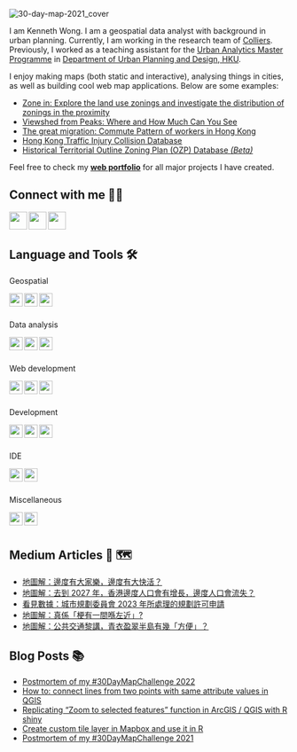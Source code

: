 ![30-day-map-2021_cover](https://user-images.githubusercontent.com/29334677/162561970-cee129eb-7d3e-4b2f-8679-a27baba838fa.jpg)

I am Kenneth Wong. I am a geospatial data analyst with background in urban planning. Currently, I am working in the research team of [Colliers](https://www.colliers.com/en-hk). Previously, I worked as a teaching assistant for the [Urban Analytics Master Programme](https://www.arch.hku.hk/programmes/upad/master-of-science-in-urban-analytics/) in [Department of Urban Planning and Design, HKU](https://www.arch.hku.hk/programmes_/upad/).

I enjoy making maps (both static and interactive), analysing things in cities, as well as building cool web map applications. Below are some examples:

- [Zone in: Explore the land use zonings and investigate the distribution of zonings in the proximity](https://khwong12.github.io/OZP_buffer_stat/)
- [Viewshed from Peaks: Where and How Much Can You See](https://khwong12.github.io/viewshed-peaks/)
- [The great migration: Commute Pattern of workers in Hong Kong](https://kenneth-12.shinyapps.io/place-of-work-od/)
- [Hong Kong Traffic Injury Collision Database](https://hkdistricts-info.shinyapps.io/trafficcollisions/)
- [Historical Territorial Outline Zoning Plan (OZP) Database *(Beta)*](http://ozpmerged.s3-website.ap-east-1.amazonaws.com/)

Feel free to check my [**web portfolio**](https://mappyurbanist.com/project/) for all major projects I have created.


## Connect with me 👨‍💻 

[<img align="left" height="32" width="32" src="https://cdn.jsdelivr.net/npm/simple-icons@v5/icons/linkedin.svg" />][LinkedIn]
[<img align="left" height="32" width="32" src="https://cdn.jsdelivr.net/npm/simple-icons@v5/icons/medium.svg" />][Medium]
[<img align="left" height="32" width="32" src="https://cdn.jsdelivr.net/npm/simple-icons@v5/icons/twitter.svg" />][Twitter]

<br />
<br />

## Language and Tools 🛠 

Geospatial

<img align="left" height="24" width="24" src="https://cdn.jsdelivr.net/npm/simple-icons@v5/icons/qgis.svg" />
<img align="left" height="24" width="24" src="https://cdn.jsdelivr.net/npm/simple-icons@v5/icons/leaflet.svg" />
<img align="left" height="24" width="24" src="https://cdn.jsdelivr.net/npm/simple-icons@v5/icons/mapbox.svg" />

<br />
<br />

Data analysis

<img align="left" height="24" width="24" src="https://cdn.jsdelivr.net/npm/simple-icons@v5/icons/r.svg" />
<img align="left" height="24" width="24" src="https://cdn.jsdelivr.net/npm/simple-icons@v5/icons/python.svg" />
<img align="left" height="24" width="24" src="https://cdn.jsdelivr.net/npm/simple-icons@v5/icons/postgresql.svg" />

<br />
<br />

Web development

<img align="left" height="24" width="24" src="https://cdn.jsdelivr.net/npm/simple-icons@v5/icons/javascript.svg" />
<img align="left" height="24" width="24" src="https://cdn.jsdelivr.net/npm/simple-icons@v5/icons/typescript.svg" />
<img align="left" height="24" width="24" src="https://cdn.jsdelivr.net/npm/simple-icons@v5/icons/sass.svg" />

<br />
<br />

Development

<img align="left" height="24" width="24" src="https://cdn.jsdelivr.net/npm/simple-icons@v5/icons/git.svg" />
<img align="left" height="24" width="24" src="https://cdn.jsdelivr.net/npm/simple-icons@v5/icons/docker.svg" />
<img align="left" height="24" width="24" src="https://cdn.jsdelivr.net/npm/simple-icons@v5/icons/amazonaws.svg" />

<br />
<br />

IDE

<img align="left" height="24" width="24" src="https://cdn.jsdelivr.net/npm/simple-icons@v5/icons/rstudio.svg" />
<img align="left" height="24" width="24" src="https://cdn.jsdelivr.net/npm/simple-icons@v5/icons/visualstudiocode.svg" />

<br />
<br />

Miscellaneous

<img align="left" height="24" width="24" src="https://cdn.jsdelivr.net/npm/simple-icons@v5/icons/adobephotoshop.svg" />
<img align="left" height="24" width="24" src="https://cdn.jsdelivr.net/npm/simple-icons@v5/icons/adobeillustrator.svg" />

<br />
<br />

## Medium Articles 📰 🗺️

<!-- MEDIUM:START -->
- [地圖解：邊度有大家樂，邊度有大快活？](https://khwongk12.medium.com/%E5%9C%B0%E5%9C%96%E8%A7%A3-%E9%82%8A%E5%BA%A6%E6%9C%89%E5%A4%A7%E5%AE%B6%E6%A8%82-%E9%82%8A%E5%BA%A6%E6%9C%89%E5%A4%A7%E5%BF%AB%E6%B4%BB-b0f0af5a9dda?source=rss-8b55cde22f50------2)
- [地圖解：去到 2027 年，香港邊度人口會有增長，邊度人口會流失？](https://khwongk12.medium.com/%E5%9C%B0%E5%9C%96%E8%A7%A3-%E5%8E%BB%E5%88%B0-2027-%E5%B9%B4-%E9%A6%99%E6%B8%AF%E9%82%8A%E5%BA%A6%E4%BA%BA%E5%8F%A3%E6%9C%83%E6%9C%89%E5%A2%9E%E9%95%B7-%E9%82%8A%E5%BA%A6%E4%BA%BA%E5%8F%A3%E6%9C%83%E6%B5%81%E5%A4%B1-c73bc9f4001c?source=rss-8b55cde22f50------2)
- [看見數據：城市規劃委員會 2023 年所處理的規劃許可申請](https://khwongk12.medium.com/%E7%9C%8B%E8%A6%8B%E6%95%B8%E6%93%9A-%E5%9F%8E%E5%B8%82%E8%A6%8F%E5%8A%83%E5%A7%94%E5%93%A1%E6%9C%83-2023-%E5%B9%B4%E6%89%80%E8%99%95%E7%90%86%E7%9A%84%E8%A6%8F%E5%8A%83%E8%A8%B1%E5%8F%AF%E7%94%B3%E8%AB%8B-68afba126e7c?source=rss-8b55cde22f50------2)
- [地圖解：真係「梗有一間喺左近」?](https://khwongk12.medium.com/%E5%9C%B0%E5%9C%96%E8%A7%A3-%E7%9C%9F%E4%BF%82-%E6%A2%97%E6%9C%89%E4%B8%80%E9%96%93%E5%96%BA%E5%B7%A6%E8%BF%91-7fa8efeeeddb?source=rss-8b55cde22f50------2)
- [地圖解：公共交通黎講，青衣盈翠半島有幾「方便」？](https://khwongk12.medium.com/%E5%9C%B0%E5%9C%96%E8%A7%A3-%E5%85%AC%E5%85%B1%E4%BA%A4%E9%80%9A%E9%BB%8E%E8%AC%9B-%E9%9D%92%E8%A1%A3%E7%9B%88%E7%BF%A0%E5%8D%8A%E5%B3%B6%E6%9C%89%E5%B9%BE-%E6%96%B9%E4%BE%BF-6708cad1b3ce?source=rss-8b55cde22f50------2)
<!-- MEDIUM:END -->


## Blog Posts 📚 

<!-- BLOG-POST-LIST:START -->
- [Postmortem of my #30DayMapChallenge 2022](https://urbandatapalette.com/post/2023-01-map-challenge-2022/)
- [How to: connect lines from two points with same attribute values in QGIS](https://urbandatapalette.com/post/2022-07-connect-lines-from-same-values-pts/)
- [Replicating “Zoom to selected features” function in ArcGIS / QGIS with R shiny](https://urbandatapalette.com/post/2022-05-shiny-zoom-selected-features/)
- [Create custom tile layer in Mapbox and use it in R](https://urbandatapalette.com/post/2022-01-custom-tiles-to-r/)
- [Postmortem of my #30DayMapChallenge 2021](https://urbandatapalette.com/post/2022-01-map-challenge-2021/)
<!-- BLOG-POST-LIST:END -->

[website]: https://kennethwong12.netlify.app/
[Medium]: https://khwongk12.medium.com/
[Twitter]: https://twitter.com/Kenneth_KHW
[LinkedIn]: https://www.linkedin.com/in/kenneth-wong-91b390146
